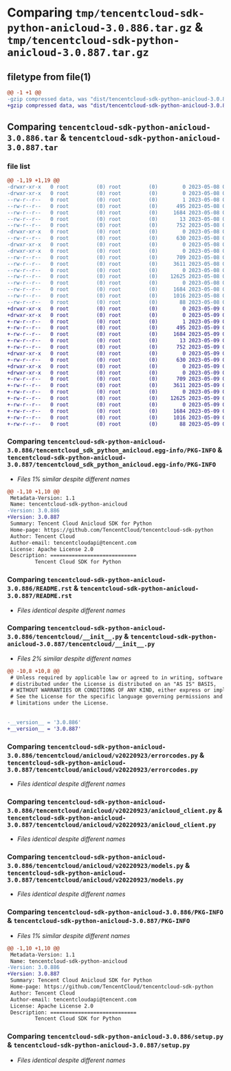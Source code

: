 # Comparing `tmp/tencentcloud-sdk-python-anicloud-3.0.886.tar.gz` & `tmp/tencentcloud-sdk-python-anicloud-3.0.887.tar.gz`

## filetype from file(1)

```diff
@@ -1 +1 @@
-gzip compressed data, was "dist/tencentcloud-sdk-python-anicloud-3.0.886.tar", last modified: Mon May  8 02:43:28 2023, max compression
+gzip compressed data, was "dist/tencentcloud-sdk-python-anicloud-3.0.887.tar", last modified: Tue May  9 02:20:36 2023, max compression
```

## Comparing `tencentcloud-sdk-python-anicloud-3.0.886.tar` & `tencentcloud-sdk-python-anicloud-3.0.887.tar`

### file list

```diff
@@ -1,19 +1,19 @@
-drwxr-xr-x   0 root         (0) root         (0)        0 2023-05-08 02:43:28.000000 tencentcloud-sdk-python-anicloud-3.0.886/
-drwxr-xr-x   0 root         (0) root         (0)        0 2023-05-08 02:43:28.000000 tencentcloud-sdk-python-anicloud-3.0.886/tencentcloud_sdk_python_anicloud.egg-info/
--rw-r--r--   0 root         (0) root         (0)        1 2023-05-08 02:43:28.000000 tencentcloud-sdk-python-anicloud-3.0.886/tencentcloud_sdk_python_anicloud.egg-info/dependency_links.txt
--rw-r--r--   0 root         (0) root         (0)      495 2023-05-08 02:43:28.000000 tencentcloud-sdk-python-anicloud-3.0.886/tencentcloud_sdk_python_anicloud.egg-info/SOURCES.txt
--rw-r--r--   0 root         (0) root         (0)     1684 2023-05-08 02:43:28.000000 tencentcloud-sdk-python-anicloud-3.0.886/tencentcloud_sdk_python_anicloud.egg-info/PKG-INFO
--rw-r--r--   0 root         (0) root         (0)       13 2023-05-08 02:43:28.000000 tencentcloud-sdk-python-anicloud-3.0.886/tencentcloud_sdk_python_anicloud.egg-info/top_level.txt
--rw-r--r--   0 root         (0) root         (0)      752 2023-05-08 02:43:28.000000 tencentcloud-sdk-python-anicloud-3.0.886/README.rst
-drwxr-xr-x   0 root         (0) root         (0)        0 2023-05-08 02:43:28.000000 tencentcloud-sdk-python-anicloud-3.0.886/tencentcloud/
--rw-r--r--   0 root         (0) root         (0)      630 2023-05-08 02:43:28.000000 tencentcloud-sdk-python-anicloud-3.0.886/tencentcloud/__init__.py
-drwxr-xr-x   0 root         (0) root         (0)        0 2023-05-08 02:43:28.000000 tencentcloud-sdk-python-anicloud-3.0.886/tencentcloud/anicloud/
-drwxr-xr-x   0 root         (0) root         (0)        0 2023-05-08 02:43:28.000000 tencentcloud-sdk-python-anicloud-3.0.886/tencentcloud/anicloud/v20220923/
--rw-r--r--   0 root         (0) root         (0)      709 2023-05-08 02:43:28.000000 tencentcloud-sdk-python-anicloud-3.0.886/tencentcloud/anicloud/v20220923/errorcodes.py
--rw-r--r--   0 root         (0) root         (0)     3611 2023-05-08 02:43:28.000000 tencentcloud-sdk-python-anicloud-3.0.886/tencentcloud/anicloud/v20220923/anicloud_client.py
--rw-r--r--   0 root         (0) root         (0)        0 2023-05-08 02:43:28.000000 tencentcloud-sdk-python-anicloud-3.0.886/tencentcloud/anicloud/v20220923/__init__.py
--rw-r--r--   0 root         (0) root         (0)    12625 2023-05-08 02:43:28.000000 tencentcloud-sdk-python-anicloud-3.0.886/tencentcloud/anicloud/v20220923/models.py
--rw-r--r--   0 root         (0) root         (0)        0 2023-05-08 02:43:28.000000 tencentcloud-sdk-python-anicloud-3.0.886/tencentcloud/anicloud/__init__.py
--rw-r--r--   0 root         (0) root         (0)     1684 2023-05-08 02:43:28.000000 tencentcloud-sdk-python-anicloud-3.0.886/PKG-INFO
--rw-r--r--   0 root         (0) root         (0)     1016 2023-05-08 02:43:28.000000 tencentcloud-sdk-python-anicloud-3.0.886/setup.py
--rw-r--r--   0 root         (0) root         (0)       88 2023-05-08 02:43:28.000000 tencentcloud-sdk-python-anicloud-3.0.886/setup.cfg
+drwxr-xr-x   0 root         (0) root         (0)        0 2023-05-09 02:20:36.000000 tencentcloud-sdk-python-anicloud-3.0.887/
+drwxr-xr-x   0 root         (0) root         (0)        0 2023-05-09 02:20:36.000000 tencentcloud-sdk-python-anicloud-3.0.887/tencentcloud_sdk_python_anicloud.egg-info/
+-rw-r--r--   0 root         (0) root         (0)        1 2023-05-09 02:20:36.000000 tencentcloud-sdk-python-anicloud-3.0.887/tencentcloud_sdk_python_anicloud.egg-info/dependency_links.txt
+-rw-r--r--   0 root         (0) root         (0)      495 2023-05-09 02:20:36.000000 tencentcloud-sdk-python-anicloud-3.0.887/tencentcloud_sdk_python_anicloud.egg-info/SOURCES.txt
+-rw-r--r--   0 root         (0) root         (0)     1684 2023-05-09 02:20:36.000000 tencentcloud-sdk-python-anicloud-3.0.887/tencentcloud_sdk_python_anicloud.egg-info/PKG-INFO
+-rw-r--r--   0 root         (0) root         (0)       13 2023-05-09 02:20:36.000000 tencentcloud-sdk-python-anicloud-3.0.887/tencentcloud_sdk_python_anicloud.egg-info/top_level.txt
+-rw-r--r--   0 root         (0) root         (0)      752 2023-05-09 02:20:36.000000 tencentcloud-sdk-python-anicloud-3.0.887/README.rst
+drwxr-xr-x   0 root         (0) root         (0)        0 2023-05-09 02:20:36.000000 tencentcloud-sdk-python-anicloud-3.0.887/tencentcloud/
+-rw-r--r--   0 root         (0) root         (0)      630 2023-05-09 02:20:36.000000 tencentcloud-sdk-python-anicloud-3.0.887/tencentcloud/__init__.py
+drwxr-xr-x   0 root         (0) root         (0)        0 2023-05-09 02:20:36.000000 tencentcloud-sdk-python-anicloud-3.0.887/tencentcloud/anicloud/
+drwxr-xr-x   0 root         (0) root         (0)        0 2023-05-09 02:20:36.000000 tencentcloud-sdk-python-anicloud-3.0.887/tencentcloud/anicloud/v20220923/
+-rw-r--r--   0 root         (0) root         (0)      709 2023-05-09 02:20:36.000000 tencentcloud-sdk-python-anicloud-3.0.887/tencentcloud/anicloud/v20220923/errorcodes.py
+-rw-r--r--   0 root         (0) root         (0)     3611 2023-05-09 02:20:36.000000 tencentcloud-sdk-python-anicloud-3.0.887/tencentcloud/anicloud/v20220923/anicloud_client.py
+-rw-r--r--   0 root         (0) root         (0)        0 2023-05-09 02:20:36.000000 tencentcloud-sdk-python-anicloud-3.0.887/tencentcloud/anicloud/v20220923/__init__.py
+-rw-r--r--   0 root         (0) root         (0)    12625 2023-05-09 02:20:36.000000 tencentcloud-sdk-python-anicloud-3.0.887/tencentcloud/anicloud/v20220923/models.py
+-rw-r--r--   0 root         (0) root         (0)        0 2023-05-09 02:20:36.000000 tencentcloud-sdk-python-anicloud-3.0.887/tencentcloud/anicloud/__init__.py
+-rw-r--r--   0 root         (0) root         (0)     1684 2023-05-09 02:20:36.000000 tencentcloud-sdk-python-anicloud-3.0.887/PKG-INFO
+-rw-r--r--   0 root         (0) root         (0)     1016 2023-05-09 02:20:36.000000 tencentcloud-sdk-python-anicloud-3.0.887/setup.py
+-rw-r--r--   0 root         (0) root         (0)       88 2023-05-09 02:20:36.000000 tencentcloud-sdk-python-anicloud-3.0.887/setup.cfg
```

### Comparing `tencentcloud-sdk-python-anicloud-3.0.886/tencentcloud_sdk_python_anicloud.egg-info/PKG-INFO` & `tencentcloud-sdk-python-anicloud-3.0.887/tencentcloud_sdk_python_anicloud.egg-info/PKG-INFO`

 * *Files 1% similar despite different names*

```diff
@@ -1,10 +1,10 @@
 Metadata-Version: 1.1
 Name: tencentcloud-sdk-python-anicloud
-Version: 3.0.886
+Version: 3.0.887
 Summary: Tencent Cloud Anicloud SDK for Python
 Home-page: https://github.com/TencentCloud/tencentcloud-sdk-python
 Author: Tencent Cloud
 Author-email: tencentcloudapi@tencent.com
 License: Apache License 2.0
 Description: ============================
         Tencent Cloud SDK for Python
```

### Comparing `tencentcloud-sdk-python-anicloud-3.0.886/README.rst` & `tencentcloud-sdk-python-anicloud-3.0.887/README.rst`

 * *Files identical despite different names*

### Comparing `tencentcloud-sdk-python-anicloud-3.0.886/tencentcloud/__init__.py` & `tencentcloud-sdk-python-anicloud-3.0.887/tencentcloud/__init__.py`

 * *Files 2% similar despite different names*

```diff
@@ -10,8 +10,8 @@
 # Unless required by applicable law or agreed to in writing, software
 # distributed under the License is distributed on an "AS IS" BASIS,
 # WITHOUT WARRANTIES OR CONDITIONS OF ANY KIND, either express or implied.
 # See the License for the specific language governing permissions and
 # limitations under the License.
 
 
-__version__ = '3.0.886'
+__version__ = '3.0.887'
```

### Comparing `tencentcloud-sdk-python-anicloud-3.0.886/tencentcloud/anicloud/v20220923/errorcodes.py` & `tencentcloud-sdk-python-anicloud-3.0.887/tencentcloud/anicloud/v20220923/errorcodes.py`

 * *Files identical despite different names*

### Comparing `tencentcloud-sdk-python-anicloud-3.0.886/tencentcloud/anicloud/v20220923/anicloud_client.py` & `tencentcloud-sdk-python-anicloud-3.0.887/tencentcloud/anicloud/v20220923/anicloud_client.py`

 * *Files identical despite different names*

### Comparing `tencentcloud-sdk-python-anicloud-3.0.886/tencentcloud/anicloud/v20220923/models.py` & `tencentcloud-sdk-python-anicloud-3.0.887/tencentcloud/anicloud/v20220923/models.py`

 * *Files identical despite different names*

### Comparing `tencentcloud-sdk-python-anicloud-3.0.886/PKG-INFO` & `tencentcloud-sdk-python-anicloud-3.0.887/PKG-INFO`

 * *Files 1% similar despite different names*

```diff
@@ -1,10 +1,10 @@
 Metadata-Version: 1.1
 Name: tencentcloud-sdk-python-anicloud
-Version: 3.0.886
+Version: 3.0.887
 Summary: Tencent Cloud Anicloud SDK for Python
 Home-page: https://github.com/TencentCloud/tencentcloud-sdk-python
 Author: Tencent Cloud
 Author-email: tencentcloudapi@tencent.com
 License: Apache License 2.0
 Description: ============================
         Tencent Cloud SDK for Python
```

### Comparing `tencentcloud-sdk-python-anicloud-3.0.886/setup.py` & `tencentcloud-sdk-python-anicloud-3.0.887/setup.py`

 * *Files identical despite different names*

